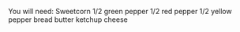 You will need:
Sweetcorn
1/2 green pepper
1/2 red pepper
1/2 yellow pepper
bread
butter
ketchup
cheese